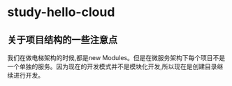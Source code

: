 # study-hello-cloud
## 关于项目结构的一些注意点
我们在做电梯架构的时候,都是new Modules。但是在微服务架构下每个项目不是一个单独的服务。因为现在的开发模式并不是模块化开发,所以现在是创建目录继续进行开发。
